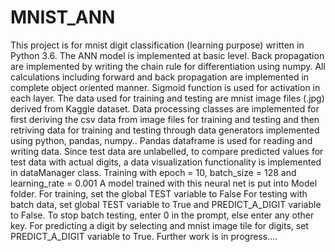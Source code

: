 # MNIST_ANN
This project is for mnist digit classification (learning purpose) written in Python 3.6.
The ANN model is implemented at basic level. Back propagation are implemented by writing the chain rule for differentiation using numpy.
All calculations including forward and back propagation are implemented in complete object oriented manner.
Sigmoid function is used for activation in each layer.
The data used for training and testing are mnist image files (.jpg) derived from Kaggle dataset.
Data processing classes are implemented for first deriving the csv data from image files for training and testing and then retriving data for training and testing through data generators implemented using python, pandas, numpy..
Pandas dataframe is used for reading and writing data.
Since test data are unlabelled, to compare predicted values for test data with actual digits, a data visualization functionality is implemented in dataManager class.
Training with epoch = 10, batch_size = 128 and learning_rate = 0.001
A model trained with this neural net is put into Model folder.
For training, set the global TEST variable to False
For testing with batch data, set global TEST variable to True and PREDICT_A_DIGIT variable to False.
To stop batch testing, enter 0 in the prompt, else enter any other key.
For predicting a digit by selecting and mnist image tile for digits, set PREDICT_A_DIGIT variable to True.
Further work is in progress....
